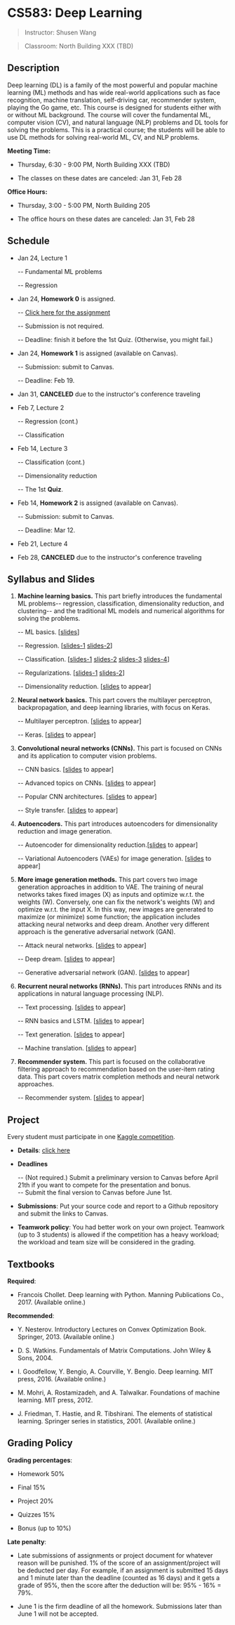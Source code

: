 CS583: Deep Learning
============


> Instructor: Shusen Wang

> Classroom: North Building XXX (TBD)


Description
---------
Deep learning (DL) is a family of the most powerful and popular machine learning (ML) methods and has wide real-world applications such as face recognition, machine translation, self-driving car, recommender system, playing the Go game, etc. This course is designed for students either with or without ML background. The course will cover the fundamental ML, computer vision (CV), and natural language (NLP) problems and DL tools for solving the problems. This is a practical course; the students will be able to use DL methods for solving real-world ML, CV, and NLP problems.

**Meeting Time:**

- Thursday, 6:30 - 9:00 PM, North Building XXX (TBD)

- The classes on these dates are canceled: Jan 31, Feb 28

**Office Hours:**

- Thursday, 3:00 - 5:00 PM, North Building 205

- The office hours on these dates are canceled: Jan 31, Feb 28


Schedule
---------

- Jan 24, Lecture 1

    -- Fundamental ML problems
    
    -- Regression
    
- Jan 24, **Homework 0** is assigned.

    -- [Click here for the assignment](../homework/HM0/HM.pdf)
    
    -- Submission is not required. 
    
    -- Deadline: finish it before the 1st Quiz. (Otherwise, you might fail.)
    
- Jan 24, **Homework 1** is assigned (available on Canvas).
    
    -- Submission: submit to Canvas.
    
    -- Deadline: Feb 19.

- Jan 31, **CANCELED** due to the instructor's conference traveling

- Feb 7, Lecture 2

    -- Regression (cont.)
    
    -- Classification
    
- Feb 14, Lecture 3

    -- Classification (cont.)
    
    -- Dimensionality reduction
    
    -- The 1st **Quiz**.
    
- Feb 14, **Homework 2** is assigned (available on Canvas).
    
    -- Submission: submit to Canvas.
    
    -- Deadline: Mar 12.

- Feb 21, Lecture 4

- Feb 28, **CANCELED** due to the instructor's conference traveling



Syllabus and Slides
---------

1. **Machine learning basics.**
This part briefly introduces the fundamental ML problems-- regression, classification, dimensionality reduction, and clustering-- and the traditional ML models and numerical algorithms for solving the problems.

    -- ML basics. [[slides](../slides/1_ML_Basics.pdf)]
    
    -- Regression. [[slides-1](../slides/2_Regression_1.pdf) [slides-2](../slides/2_Regression_2.pdf)]
    
    -- Classification. [[slides-1](../slides/3_Classification_1.pdf) [slides-2](../slides/3_Classification_2.pdf) [slides-3](../slides/3_Classification_3.pdf) [slides-4](../slides/3_Classification_4.pdf)]
    
    -- Regularizations. [[slides-1](../slides/4_Optimization.pdf)  [slides-2](../slides/4_Regularizations.pdf)]
    
    -- Dimensionality reduction. [[slides]() to appear]
    
2. **Neural network basics.**
This part covers the multilayer perceptron, backpropagation, and deep learning libraries, with focus on Keras.

    -- Multilayer perceptron. [[slides]() to appear]
    
    -- Keras. [[slides]() to appear]
    
3. **Convolutional neural networks (CNNs).**
This part is focused on CNNs and its application to computer vision problems.

    -- CNN basics. [[slides]() to appear]
    
    -- Advanced topics on CNNs. [[slides]() to appear]
    
    -- Popular CNN architectures. [[slides]() to appear]
    
    -- Style transfer. [[slides]() to appear]


4. **Autoencoders.**
This part introduces autoencoders for dimensionality reduction and image generation.

    -- Autoencoder for dimensionality reduction.[[slides]() to appear]
    
    -- Variational Autoencoders (VAEs) for image generation. [[slides]() to appear]

5. **More image generation methods.**
This part covers two image generation approaches in addition to VAE.
The training of neural networks takes fixed images (X) as inputs and optimize w.r.t. the weights (W). Conversely, one can fix the network's weights (W) and optimize w.r.t. the input X. In this way, new images are generated to maximize (or minimize) some function; the application includes attacking neural networks and deep dream.
Another very different approach is the generative adversarial network (GAN).

    -- Attack neural networks. [[slides]() to appear]
    
    -- Deep dream. [[slides]() to appear]
    
    -- Generative adversarial network (GAN). [[slides]() to appear]


6. **Recurrent neural networks (RNNs).**
This part introduces RNNs and its applications in natural language processing (NLP).

    -- Text processing. [[slides]() to appear]
    
    -- RNN basics and LSTM. [[slides]() to appear]
    
    -- Text generation. [[slides]() to appear]
    
    -- Machine translation. [[slides]() to appear]

7. **Recommender system.**
This part is focused on the collaborative filtering approach to recommendation based on the user-item rating data.
This part covers matrix completion methods and neural network approaches. 

    -- Recommender system. [[slides]() to appear]



Project
---------
Every student must participate in one [Kaggle competition](https://www.kaggle.com/competitions). 

- **Details**: [click here](../project/Project/proj.pdf)

- **Deadlines**

    -- (Not required.) Submit a preliminary version to Canvas before April 21th if you want to compete for the presentation and bonus.     
    -- Submit the final version to Canvas before June 1st. 

- **Submissions**: Put your source code and report to a Github repository and submit the links to Canvas.
    
- **Teamwork policy**: You had better work on your own project. Teamwork (up to 3 students) is allowed if the competition has a heavy workload; the workload and team size will be considered in the grading.
    



Textbooks
---------

**Required**:

- Francois Chollet. Deep learning with Python. Manning Publications Co., 2017. (Available online.)

**Recommended**:

- Y. Nesterov. Introductory Lectures on Convex Optimization Book. Springer, 2013. (Available online.)

- D. S. Watkins. Fundamentals of Matrix Computations. John Wiley & Sons, 2004.

- I. Goodfellow, Y. Bengio, A. Courville, Y. Bengio. Deep learning. MIT press, 2016. (Available online.)
    
- M. Mohri, A. Rostamizadeh, and A. Talwalkar. Foundations of machine learning. MIT press, 2012.
    
- J. Friedman, T. Hastie, and R. Tibshirani. The elements of statistical learning. Springer series in statistics, 2001. (Available online.)



Grading Policy
---------

**Grading percentages**:

- Homework 50\%

- Final 15\%

- Project 20\%

- Quizzes 15\%

- Bonus (up to 10\%)

**Late penalty**:

- Late submissions of assignments or project document for whatever reason will be punished. 1\% of the score of an assignment/project will be deducted per day. For example, if an assignment is submitted 15 days and 1 minute later than the deadline (counted as 16 days) and it gets a grade of 95\%, then the score after the deduction will be: 95\% - 16\% = 79\%.

- June 1 is the firm deadline of all the homework. Submissions later than June 1 will not be accepted.


